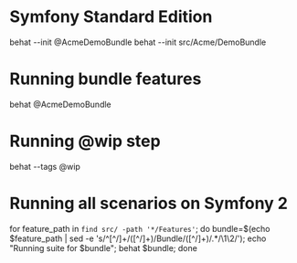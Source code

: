 Symfony Standard Edition
========================
behat --init @AcmeDemoBundle
behat --init src/Acme/DemoBundle


Running bundle features
=======================
behat @AcmeDemoBundle


Running @wip step
=================
behat --tags @wip


Running all scenarios on Symfony 2
==================================

for feature_path in `find src/ -path '*/Features'`; do
    bundle=$(echo $feature_path | sed -e 's/^[^\/]\+\/\([^\/]\+\)\/Bundle\/\([^\/]\+\)\/.*/\1\2/');
    echo "Running suite for $bundle";
    behat $bundle;
done
